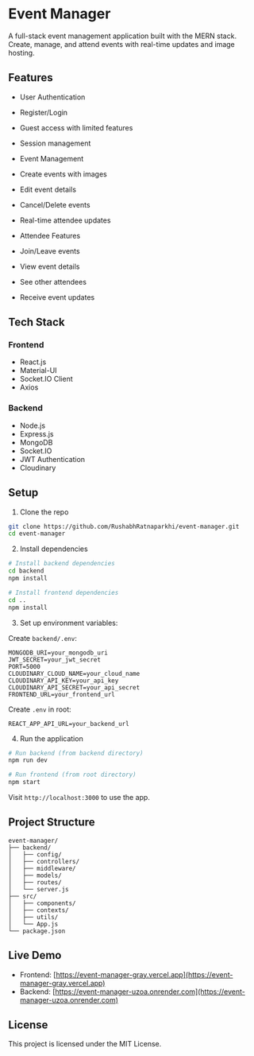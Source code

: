 # Event Manager

A full-stack event management application built with the MERN stack. Create, manage, and attend events with real-time updates and image hosting.

## Features

-  User Authentication
  - Register/Login
  - Guest access with limited features
  - Session management

-  Event Management
  - Create events with images
  - Edit event details
  - Cancel/Delete events
  - Real-time attendee updates

-  Attendee Features
  - Join/Leave events
  - View event details
  - See other attendees
  - Receive event updates

## Tech Stack

### Frontend
- React.js
- Material-UI
- Socket.IO Client
- Axios

### Backend
- Node.js
- Express.js
- MongoDB
- Socket.IO
- JWT Authentication
- Cloudinary

## Setup

1. Clone the repo
```bash
git clone https://github.com/RushabhRatnaparkhi/event-manager.git
cd event-manager
```

2. Install dependencies
```bash
# Install backend dependencies
cd backend
npm install

# Install frontend dependencies
cd ..
npm install
```

3. Set up environment variables:

Create `backend/.env`:
```env
MONGODB_URI=your_mongodb_uri
JWT_SECRET=your_jwt_secret
PORT=5000
CLOUDINARY_CLOUD_NAME=your_cloud_name
CLOUDINARY_API_KEY=your_api_key
CLOUDINARY_API_SECRET=your_api_secret
FRONTEND_URL=your_frontend_url
```

Create `.env` in root:
```env
REACT_APP_API_URL=your_backend_url
```

4. Run the application
```bash
# Run backend (from backend directory)
npm run dev

# Run frontend (from root directory)
npm start
```

Visit `http://localhost:3000` to use the app.

## Project Structure
```
event-manager/
├── backend/
│   ├── config/
│   ├── controllers/
│   ├── middleware/
│   ├── models/
│   ├── routes/
│   └── server.js
├── src/
│   ├── components/
│   ├── contexts/
│   ├── utils/
│   └── App.js
└── package.json
```

## Live Demo
- Frontend: [https://event-manager-gray.vercel.app](https://event-manager-gray.vercel.app)
- Backend: [https://event-manager-uzoa.onrender.com](https://event-manager-uzoa.onrender.com)

## License

This project is licensed under the MIT License.

